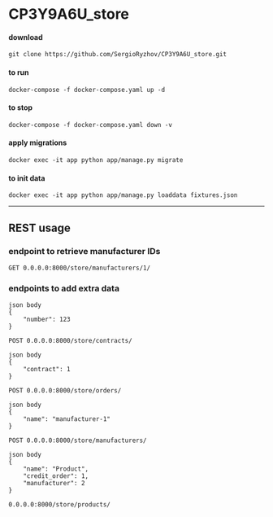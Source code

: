 # CP3Y9A6U_store

#### download
```
git clone https://github.com/SergioRyzhov/CP3Y9A6U_store.git
```

#### to run
```
docker-compose -f docker-compose.yaml up -d
```

#### to stop
```
docker-compose -f docker-compose.yaml down -v
```
#### apply migrations
```
docker exec -it app python app/manage.py migrate
```
#### to init data
```
docker exec -it app python app/manage.py loaddata fixtures.json
```
***

## REST usage

### endpoint to retrieve manufacturer IDs
```
GET 0.0.0.0:8000/store/manufacturers/1/
```
### endpoints to add extra data
```
json body
{
    "number": 123
}

POST 0.0.0.0:8000/store/contracts/
```
```
json body
{
    "contract": 1
}

POST 0.0.0.0:8000/store/orders/
```
```
json body
{
    "name": "manufacturer-1"
}

POST 0.0.0.0:8000/store/manufacturers/
```
```
json body
{
    "name": "Product",
    "credit_order": 1,
    "manufacturer": 2
}

0.0.0.0:8000/store/products/
```
